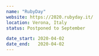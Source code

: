 ```yaml
---
name: "RubyDay"
website: https://2020.rubyday.it/
location: Verona, Italy
status: Postponed to September

date_start: 2020-04-02
date_end:   2020-04-02
---
```

